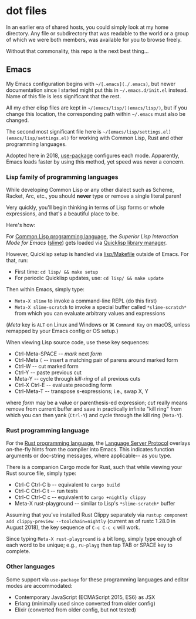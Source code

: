dot files
=========

In an earlier era of shared hosts, you could simply look at my home
directory.  Any file or subdirectory that was readable to the world or a
group of which we were both members, was available for you to browse freely.

Without that commonality, this repo is the next best thing...

## Emacs

My Emacs configuration begins with `~/[.emacs](./.emacs)`, but newer
documentation since I started might put this in `~/.emacs.d/init.el`
instead.  Name of this file is less significant that the rest.

All my other elisp files are kept in `~/[emacs/lisp/](emacs/lisp/)`, but if
you change this location, the corresponding path within `~/.emacs` must also
be changed.

The second most significant file here is
`~/[emacs/lisp/settings.el](emacs/lisp/settings.el)` for working with Common
Lisp, Rust and other programming languages.

Adopted here in 2018, [use-package](https://github.com/jwiegley/use-package)
configures each mode.  Apparently, Emacs loads faster by using this method,
yet speed was never a concern.

### Lisp family of programming languages

While developing Common Lisp or any other dialect such as Scheme, Racket,
Arc, etc., you should **never** type or remove a single literal paren!

Very quickly, you'll begin thinking in terms of Lisp forms or whole
expressions, and that's a beautiful place to be.

Here's how:

For [Common Lisp programming language](https://lisp-lang.org/), the
*Superior Lisp Interaction Mode for Emacs*
([slime](http://quickdocs.org/slime/)) gets loaded via
[Quicklisp library manager](https://quicklisp.org/).

However, Quicklisp setup is handled via [lisp/Makefile](lisp/Makefile)
outside of Emacs.  For that, run:

- First time: `cd lisp/ && make setup`
- For periodic Quicklisp updates, use: `cd lisp/ && make update`

Then within Emacs, simply type:

- `Meta-X slime` to invoke a command-line REPL (do this first)
- `Meta-X slime-scratch` to invoke a special buffer called `*slime-scratch*`
  from which you can evaluate arbitrary values and expressions

(*Meta* key is `ALT` on Linux and Windows or ⌘ `Command Key` on macOS,
unless remapped by your Emacs config or OS setup.)

When viewing Lisp source code, use these key sequences:

- Ctrl-Meta-SPACE -- *mark* next *form*
- Ctrl-Meta `(` -- insert a matching pair of parens around marked form
- Ctrl-W -- cut marked form
- Ctrl-Y -- paste previous cut
- Meta-Y -- cycle through *kill-ring* of all previous cuts
- Ctrl-X Ctrl-E -- evaluate preceding form
- Ctrl-Meta-T -- transpose s-expressions; i.e., swap X, Y

where *form* may be a value or parenthesis-ed expression; *cut* really means
remove from current buffer and save in practically infinite "kill ring" from
which you can then yank (`Ctrl-Y`) and cycle through the kill ring
(`Meta-Y`).

### Rust programming language

For the [Rust programming language](https://rust-lang.org/), the 
[Language Server Protocol](https://github.com/emacs-lsp/lsp-mode) overlays
on-the-fly hints from the compiler into Emacs.  This indicates function
arguments or doc-string messages, where applicable-- as you type.

There is a companion Cargo mode for Rust, such that while viewing your Rust
source file, simply type:

- Ctrl-C Ctrl-C b -- equivalent to `cargo build`
- Ctrl-C Ctrl-C t -- run tests
- Ctrl-C Ctrl-C c -- equivalent to `cargo +nightly clippy`
- Meta-X rust-playground -- similar to Lisp's `*slime-scratch*` buffer

Assuming that you've installed Rust Clippy separately via
`rustup component add clippy-preview --toolchain=nightly` (current as of
rustc 1.28.0 in August 2018), the key sequence of `C-c C-c c` will work.

Since typing `Meta-X rust-playground` is a bit long, simply type enough of
each word to be unique; e.g., `ru-playg` then tap TAB or SPACE key to
complete.

### Other languages

Some support via `use-package` for these programming languages and editor
modes are accommodated:

- Contemporary JavaScript (ECMAScript 2015, ES6) as JSX
- Erlang (minimally used since converted from older config)
- Elixir (converted from older config, but not tested)

